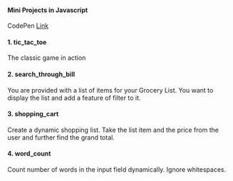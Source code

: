 #### Mini Projects in Javascript

CodePen [Link](https://codepen.io/collection/kNaYmp)

#### 1. tic_tac_toe
The classic game in action 

#### 2. search_through_bill
You are provided with a list of items for your Grocery List. You want to display the list and add a feature of filter to it.

#### 3. shopping_cart
Create a dynamic shopping list. Take the list item and the price from the user and further find the grand total. 

#### 4. word_count
Count number of words in the input field dynamically. Ignore whitespaces.
